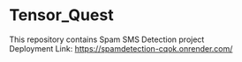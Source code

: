 # Tensor_Quest
This repository contains Spam SMS Detection project<br>
Deployment Link: https://spamdetection-cqok.onrender.com/
